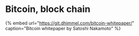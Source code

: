 # Bitcoin, block chain

{% embed url="https://git.dhimmel.com/bitcoin-whitepaper/" caption="Bitcoin whitepaper by Satoshi Nakamoto" %}





